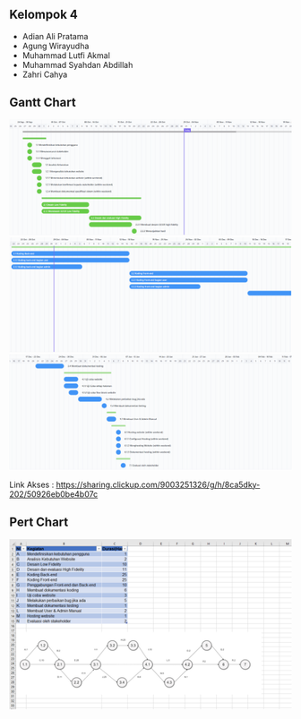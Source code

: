 ## Kelompok 4
- Adian Ali Pratama
- Agung Wirayudha
- Muhammad Lutfi Akmal
- Muhammad Syahdan Abdillah
- Zahri Cahya


## Gantt Chart 
![alt_text](https://github.com/Agungwryda/Kelompok-PPSI/blob/kelompok-2/GantCart3.png)
![alt_text](https://github.com/Agungwryda/Kelompok-PPSI/blob/kelompok-2/GantCart2.png)
![alt_text](https://github.com/Agungwryda/Kelompok-PPSI/blob/kelompok-2/GantCart1.png)

Link Akses : https://sharing.clickup.com/9003251326/g/h/8ca5dky-202/50926eb0be4b07c


## Pert Chart
![alt_text](https://github.com/Agungwryda/Kelompok-PPSI/blob/kelompok-2/PertChart.png)




